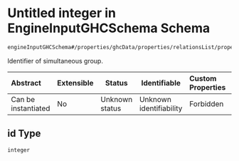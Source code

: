 # Untitled integer in EngineInputGHCSchema Schema

```txt
engineInputGHCSchema#/properties/ghcData/properties/relationsList/properties/simultaneusGroups/items/properties/id
```

Identifier of simultaneous group.


| Abstract            | Extensible | Status         | Identifiable            | Custom Properties | Additional Properties | Access Restrictions | Defined In                                                         |
| :------------------ | ---------- | -------------- | ----------------------- | :---------------- | --------------------- | ------------------- | ------------------------------------------------------------------ |
| Can be instantiated | No         | Unknown status | Unknown identifiability | Forbidden         | Allowed               | none                | [ghc.schema.json\*](../out/ghc.schema.json "open original schema") |

## id Type

`integer`
